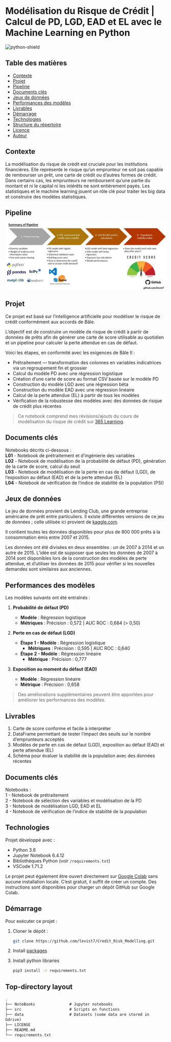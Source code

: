 # Modélisation du Risque de Crédit | Calcul de PD, LGD, EAD et EL avec le Machine Learning en Python  

![python-shield](https://forthebadge.com/images/badges/made-with-python.svg)

## Table des matières
* [Contexte](#contexte)
* [Projet](#projet)
* [Pipeline](#pipeline)
* [Documents clés](#documents-clés)
* [Jeux de données](#jeux-de-données)
* [Performances des modèles](#performances-des-modèles)  
* [Livrables](#livrables)
* [Démarrage](#démarrage)
* [Technologies](#technologies)
* [Structure du répertoire](#structure-du-répertoire)
* [Licence](#licence)
* [Auteur](#auteur)

## Contexte

La modélisation du risque de crédit est cruciale pour les institutions financières. Elle représente le risque qu’un emprunteur ne soit pas capable de rembourser un prêt, une carte de crédit ou d’autres formes de crédit. Dans certains cas, les emprunteurs ne remboursent qu’une partie du montant et ni le capital ni les intérêts ne sont entièrement payés. Les statistiques et le machine learning jouent un rôle clé pour traiter les big data et construire des modèles statistiques.

## Pipeline  

<img src=".pipeline_sum.jpg">

## Projet

Ce projet est basé sur l’intelligence artificielle pour modéliser le risque de crédit conformément aux accords de Bâle.

L’objectif est de construire un modèle de risque de crédit à partir de données de prêts afin de générer une carte de score utilisable au quotidien et un pipeline pour calculer la perte attendue en cas de défaut.

Voici les étapes, en conformité avec les exigences de Bâle II :

* Prétraitement — transformation des colonnes en variables indicatrices via un regroupement fin et grossier
* Calcul du modèle PD avec une régression logistique
* Création d’une carte de score au format CSV basée sur le modèle PD
* Construction du modèle LGD avec une régression bêta
* Construction du modèle EAD avec une régression linéaire
* Calcul de la perte attendue (EL) à partir de tous les modèles
* Vérification de la robustesse des modèles avec des données de risque de crédit plus récentes

> Ce notebook comprend mes révisions/ajouts du cours de modélisation du risque de crédit sur [365 Learning](https://365datascience.com/courses/credit-risk-modeling-in-python/).

## Documents clés
	
Notebooks décrits ci-dessous :  
**L01** - Notebook de prétraitement et d’ingénierie des variables  
**L02** - Notebook de modélisation de la probabilité de défaut (PD), génération de la carte de score, calcul du seuil  
**L03** - Notebook de modélisation de la perte en cas de défaut (LGD), de l’exposition au défaut (EAD) et de la perte attendue (EL)  
**L04** - Notebook de vérification de l’indice de stabilité de la population (PSI)

## Jeux de données

Le jeu de données provient de Lending Club, une grande entreprise américaine de prêt entre particuliers. Il existe différentes versions de ce jeu de données ; celle utilisée ici provient de [kaggle.com](https://www.kaggle.com/wendykan/lending-club-loan-data/version/1).

Il contient toutes les données disponibles pour plus de 800 000 prêts à la consommation émis entre 2007 et 2015.

Les données ont été divisées en deux ensembles : un de 2007 à 2014 et un autre de 2015. L’idée est de supposer que seules les données de 2007 à 2014 sont disponibles lors de la construction des modèles de perte attendue, et d’utiliser les données de 2015 pour vérifier si les nouvelles demandes sont similaires aux anciennes.

## Performances des modèles

Les modèles suivants ont été entraînés :

1. **Probabilité de défaut (PD)**  
   * **Modèle** : Régression logistique  
   * **Métriques** : Précision : 0,572 | AUC ROC : 0,684 (> 0,50)

2. **Perte en cas de défaut (LGD)**  
   * **Étape 1 - Modèle** : Régression logistique  
     * **Métriques** : Précision : 0,595 | AUC ROC : 0,640  
   * **Étape 2 - Modèle** : Régression linéaire  
     * **Métrique** : Précision : 0,777

3. **Exposition au moment du défaut (EAD)**  
   * **Modèle** : Régression linéaire  
   * **Métrique** : Précision : 0,658  

> Des améliorations supplémentaires peuvent être apportées pour améliorer les performances des modèles.

## Livrables

1. Carte de score conforme et facile à interpréter  
2. DataFrame permettant de tester l’impact des seuils sur le nombre d’emprunteurs acceptés  
3. Modèles de perte en cas de défaut (LGD), exposition au défaut (EAD) et perte attendue (EL)  
4. Schéma pour évaluer la stabilité de la population avec des données récentes  

## Documents clés
	
Notebooks :  
1 - Notebook de prétraitement  
2 - Notebook de sélection des variables et modélisation de la PD  
3 - Notebook de modélisation LGD, EAD et EL  
4 - Notebook de vérification de l’indice de stabilité de la population  

## Technologies

Projet développé avec :
* Python 3.8  
* Jupyter Notebook 6.4.12  
* Bibliothèques Python (voir `/requirements.txt`)  
* VSCode 1.71.2  

Le projet peut également être ouvert directement sur [Google Colab](https://colab.research.google.com) sans aucune installation locale. C’est gratuit, il suffit de créer un compte. Des instructions sont disponibles pour charger un dépôt GitHub sur Google Colab.

## Démarrage

Pour exécuter ce projet :

1. Cloner le dépôt :
   ```sh
   git clone https://github.com/levist7/Credit_Risk_Modelling.git

2. Install [packages](#technologies)

3. Install python libraries
   ```sh
   pip3 install -r requirements.txt
   ```
   
## Top-directory layout

    .
    ├── NoteBooks               # Jupyter notebooks   
    ├── src                     # Scripts on functions 
    ├── data                    # Datasets (some data are stored in Gdrive)    
    ├── LICENSE
    ├── README.md 
    └── requirements.txt



